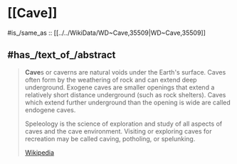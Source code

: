 
# [[Cave]] 

#is_/same_as :: [[../../WikiData/WD~Cave,35509|WD~Cave,35509]] 

## #has_/text_of_/abstract 

> **Cave**s or caverns are natural voids under the Earth's surface. 
> Caves often form by the weathering of rock and can extend deep underground. 
> Exogene caves are smaller openings that extend a relatively short distance underground 
> (such as rock shelters). 
> Caves which extend further underground than the opening is wide are called endogene caves.
>
> Speleology is the science of exploration and study of all aspects of caves and the cave environment. 
> Visiting or exploring caves for recreation may be called caving, potholing, or spelunking.
>
> [Wikipedia](https://en.wikipedia.org/wiki/Cave) 

